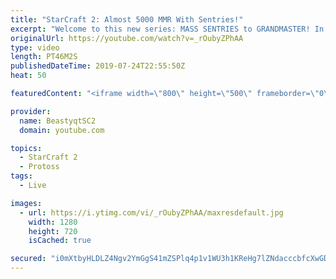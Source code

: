 ```yaml
---
title: "StarCraft 2: Almost 5000 MMR With Sentries!"
excerpt: "Welcome to this new series: MASS SENTRIES to GRANDMASTER! In this series, we will see how far I can get by playing ONLY Sentries on the ladder in ALL Protoss matchups!  Here are a few more Mass Sentry games from playing the series on stream.   Feel free to let me know if you have any suggestions for"
originalUrl: https://youtube.com/watch?v=_rOubyZPhAA
type: video
length: PT46M2S
publishedDateTime: 2019-07-24T22:55:50Z
heat: 50

featuredContent: "<iframe width=\"800\" height=\"500\" frameborder=\"0\" src=\"https://www.youtube.com/embed/_rOubyZPhAA\" allow=\"accelerometer; autoplay; encrypted-media; gyroscope; picture-in-picture\" allowfullscreen></iframe>"

provider:
  name: BeastyqtSC2
  domain: youtube.com

topics:
  - StarCraft 2
  - Protoss
tags:
  - Live

images:
  - url: https://i.ytimg.com/vi/_rOubyZPhAA/maxresdefault.jpg
    width: 1280
    height: 720
    isCached: true

secured: "i0mXtbyHLDLZ4Ngv2YmGgS41mZSPlq4p1v1WU3h1KReHg7lZNdacccbfcXwGDeDLVdLT03ulUoW5RJM71yFf3sF7r0nfprG53b0kMNHR4PMx+QIaJK+z71ETHdC5GoN2bQ7YMYGOtK4B1K7g5qGTskgYPwEMa8vVSLnXXzfHoDDWJ2UA1WkilKprA6hTFjx4dIJ4/S2sbTmVcOfK3RR6qTPeiTHABN/jV4f5jRCT4HzzeQIJkul449qNgkmUtoUvL0fCJ+/GgTb0iLxnGyuWU/jpY2lAIlsXSPyK4cD/OTlH+ZYQ3yLxzi73hVl8Pdqy7YPtRM9NHUcHp8Xl9k0BuDz+91qO7oa3xdXOGV/AuTd9PUhb4TItzgbttJz+jfr9L+47VZM5iHs5bbKxreWXPEMfLhLHlEoSnXHVsFG1xCc=;FWA9fILZfTuQBhhGuBnDGg=="
---
```


